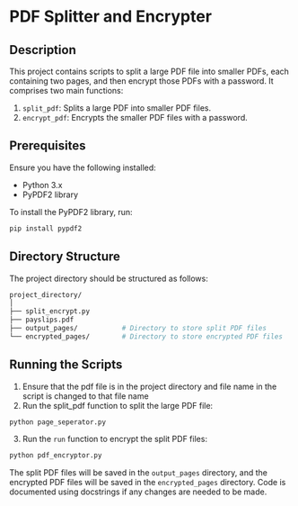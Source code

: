 # PDF Splitter and Encrypter

## Description

This project contains scripts to split a large PDF file into smaller PDFs, each containing two pages, and then encrypt those PDFs with a password. It comprises two main functions:

1. `split_pdf`: Splits a large PDF into smaller PDF files.
2. `encrypt_pdf`: Encrypts the smaller PDF files with a password.

## Prerequisites

Ensure you have the following installed:
- Python 3.x
- PyPDF2 library

To install the PyPDF2 library, run:
```bash
pip install pypdf2
```
 
## Directory Structure

The project directory should be structured as follows:
```bash
project_directory/
│
├── split_encrypt.py
├── payslips.pdf
├── output_pages/           # Directory to store split PDF files
└── encrypted_pages/        # Directory to store encrypted PDF files
```

## Running the Scripts

1. Ensure that the pdf file is in the project directory and file name in the script is changed to that file name
2. Run the split_pdf function to split the large PDF file:
```bash
python page_seperator.py
```
3. Run the `run` function to encrypt the split PDF files:
```bash
python pdf_encryptor.py
```

The split PDF files will be saved in the `output_pages` directory, and the encrypted PDF files will be saved in the `encrypted_pages` directory. Code is documented using docstrings if any changes are needed to be made.

